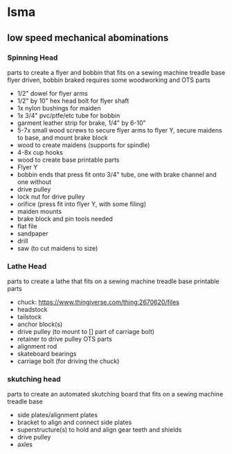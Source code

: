 # lsma
## low speed mechanical abominations

### Spinning Head
parts to create a flyer and bobbin that fits on a sewing machine treadle base
flyer driven, bobbin braked
requires some woodworking and OTS parts
 - 1/2" dowel for flyer arms
 - 1/2" by 10" hex head bolt for flyer shaft
 - 1x nylon bushings for maiden
 - 1x 3/4" pvc/ptfe/etc tube for bobbin
 - garment leather strip for brake, 1/4" by 6-10"
 - 5-7x small wood screws to secure flyer arms to flyer Y, secure maidens to base, and mount brake block
 - wood to create maidens (supports for spindle)
 - 4-8x cup hooks
 - wood to create base
printable parts
 - Flyer Y
 - bobbin ends that press fit onto 3/4" tube, one with brake channel and one without
 - drive pulley
 - lock nut for drive pulley
 - orifice (press fit into flyer Y, with some filing)
 - maiden mounts
 - brake block and pin
tools needed
 - flat file
 - sandpaper
 - drill
 - saw (to cut maidens to size)

### Lathe Head
parts to create a lathe that fits on a sewing machine treadle base
printable parts
 - chuck: https://www.thingiverse.com/thing:2670620/files
 - headstock
 - tailstock
 - anchor block(s)
 - drive pulley (to mount to [] part of carriage bolt)
 - retainer to drive pulley
OTS parts
 - alignment rod
 - skateboard bearings
 - carriage bolt (for driving the chuck)

### skutching head
parts to create an automated skutching board that fits on a sewing machine treadle base
 - side plates/alignment plates
 - bracket to align and connect side plates
 - superstructure(s) to hold and align gear teeth and shields
 - drive pulley
 - axles 


